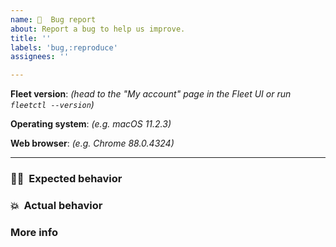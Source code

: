 ```yaml
---
name: 🦟  Bug report
about: Report a bug to help us improve.
title: ''
labels: 'bug,:reproduce'
assignees: ''

---
```


**Fleet version**: _(head to the "My account" page in the Fleet UI or run `fleetctl --version`)_

**Operating system**: _(e.g. macOS 11.2.3)_

**Web browser**: _(e.g. Chrome 88.0.4324)_

<hr/>

### 🧑‍💻  Expected behavior
<!-- What did you do?  What did you expect to see? -->


### 💥  Actual behavior
<!-- What did you see instead? -->


### More info
<!-- Any ideas?  -->

<!-- If this is an issue with the Fleet UI: Please also [answer this question](https://github.com/fleetdm/fleet/blob/main/CONTRIBUTING.md#6-is-this-an-issue-with-the-fleet-ui). -->

<!-- If this is a performance issue: Please [follow these steps](https://fleetdm.com/docs/using-fleet/monitoring-fleet.md#debugging-performance-issues) to generate and attach a debug archive. -->
